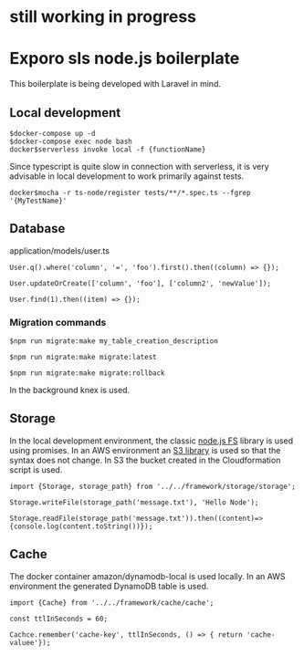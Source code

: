 # still working in progress
# Exporo sls node.js boilerplate
This boilerplate is being developed with Laravel in mind.

## Local development

```
$docker-compose up -d
$docker-compose exec node bash
docker$serverless invoke local -f {functionName}
```

Since typescript is quite slow in connection with serverless, it is very advisable in local development to work primarily against tests.
```
docker$mocha -r ts-node/register tests/**/*.spec.ts --fgrep '{MyTestName}'
```

## Database
application/models/user.ts

```
User.q().where('column', '=', 'foo').first().then((column) => {}); 

User.updateOrCreate(['column', 'foo'], ['column2', 'newValue']);

User.find(1).then((item) => {});
```

### Migration commands 
```
$npm run migrate:make my_table_creation_description

$npm run migrate:make migrate:latest

$npm run migrate:make migrate:rollback
```
In the background knex is used.


## Storage
In the local development environment, the classic [node.js FS](https://nodejs.org/api/fs.html#fs_fs_promises_api) library is used using promises.
In an AWS environment an [S3 library](https://www.npmjs.com/package/s3fs) is used so that the syntax does not change.
In S3 the bucket created in the Cloudformation script is used.


```
import {Storage, storage_path} from '../../framework/storage/storage';

Storage.writeFile(storage_path('message.txt'), 'Hello Node');

Storage.readFile(storage_path('message.txt')).then((content)=> {console.log(content.toString())});
```

## Cache
The docker container amazon/dynamodb-local is used locally. In an AWS environment the generated DynamoDB table is used.

```
import {Cache} from '../../framework/cache/cache';

const ttlInSeconds = 60;

Cachce.remember('cache-key', ttlInSeconds, () => { return 'cache-valuee'});
```